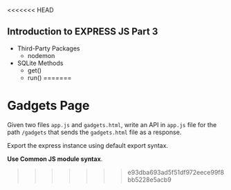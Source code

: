 <<<<<<< HEAD
## Introduction to EXPRESS JS Part 3

- Third-Party Packages
  - nodemon
- SQLite Methods
  - get()
  - run()
=======
# Gadgets Page

Given two files `app.js` and `gadgets.html`, write an API in `app.js` file for the path `/gadgets` that sends the `gadgets.html` file as a response.

Export the express instance using default export syntax.

<b>Use Common JS module syntax</b>.
>>>>>>> e93dba693ad5f51df972eece99f8bb5228e5acb9
